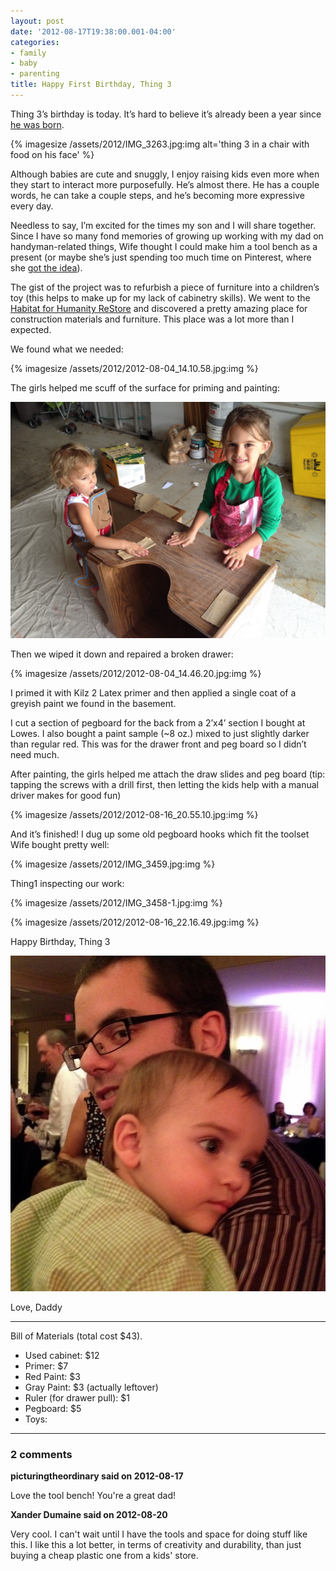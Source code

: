 ```yaml
---
layout: post
date: '2012-08-17T19:38:00.001-04:00'
categories:
- family
- baby
- parenting
title: Happy First Birthday, Thing 3
---
```


Thing 3’s birthday is today. It’s hard to believe it’s already been a year since [he was born](../../2011/08/birth-story-thing-3.html).

{% imagesize /assets/2012/IMG_3263.jpg:img alt='thing 3 in a chair with food on his face' %}

Although babies are cute and snuggly, I enjoy raising kids even more when they start to interact more purposefully. He’s almost there. He has a couple words, he can take a couple steps, and he’s becoming more expressive every day.

Needless to say, I’m excited for the times my son and I will share together. Since I have so many fond memories of growing up working with my dad on handyman-related things, Wife thought I could make him a tool bench as a present (or maybe she’s just spending too much time on Pinterest, where she [got the idea](http://pinterest.com/pin/184577284698686013/)).

The gist of the project was to refurbish a piece of furniture into a children’s toy (this helps to make up for my lack of cabinetry skills). We went to the [Habitat for Humanity ReStore](http://www.habitat.org/restores/default.aspx) and discovered a pretty amazing place for construction materials and furniture. This place was a lot more than I expected.

We found what we needed:

{% imagesize /assets/2012/2012-08-04_14.10.58.jpg:img %}

The girls helped me scuff of the surface for priming and painting:  

![](/assets/2012/2012-08-04_14.19.54.jpg)  

Then we wiped it down and repaired a broken drawer:

{% imagesize /assets/2012/2012-08-04_14.46.20.jpg:img %}

I primed it with Kilz 2 Latex primer and then applied a single coat of a greyish paint we found in the basement.

I cut a section of pegboard for the back from a 2’x4’ section I bought at Lowes. I also bought a paint sample (~8 oz.) mixed to just slightly darker than regular red. This was for the drawer front and peg board so I didn’t need much.

After painting, the girls helped me attach the draw slides and peg board (tip: tapping the screws with a drill first, then letting the kids help with a manual driver makes for good fun)

{% imagesize /assets/2012/2012-08-16_20.55.10.jpg:img %}

And it’s finished! I dug up some old pegboard hooks which fit the toolset Wife bought pretty well:

{% imagesize /assets/2012/IMG_3459.jpg:img %}

Thing1 inspecting our work:

{% imagesize /assets/2012/IMG_3458-1.jpg:img %}

{% imagesize /assets/2012/2012-08-16_22.16.49.jpg:img %}

Happy Birthday, Thing 3

![](/assets/2012/IMG_3222.jpg)    

Love, Daddy  

***

Bill of Materials (total cost $43).

* Used cabinet: $12
* Primer: $7
* Red Paint: $3
* Gray Paint: $3 (actually leftover)
* Ruler (for drawer pull): $1
* Pegboard: $5
* Toys:

---

### 2 comments

**picturingtheordinary said on 2012-08-17**

Love the tool bench! You're a great dad!

**Xander Dumaine said on 2012-08-20**

Very cool. I can't wait until I have the tools and space for doing stuff like this. I like this a lot better, in terms of creativity and durability, than just buying a cheap plastic one from a kids' store.


